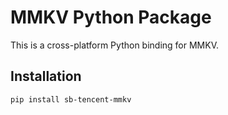 # MMKV Python Package

This is a cross-platform Python binding for MMKV.

## Installation

```bash
pip install sb-tencent-mmkv
